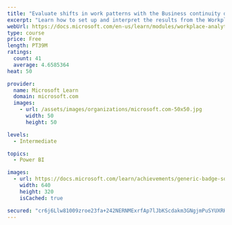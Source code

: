 ```yaml
---
title: "Evaluate shifts in work patterns with the Business continuity dashboard in Microsoft Workplace Analytics"
excerpt: "Learn how to set up and interpret the results from the Workplace Analytics Power BI Business continuity dashboard. Generate insights from the behavioral data to help navigate shifts in employee and team work patterns."
webUrl: https://docs.microsoft.com/en-us/learn/modules/workplace-analytics-business-continuity/
type: course
price: Free
length: PT39M
ratings:
  count: 41
  average: 4.6585364
heat: 50

provider:
  name: Microsoft Learn
  domain: microsoft.com
  images:
    - url: /assets/images/organizations/microsoft.com-50x50.jpg
      width: 50
      height: 50

levels:
  - Intermediate

topics:
  - Power BI

images:
  - url: https://docs.microsoft.com/learn/achievements/generic-badge-social.png
    width: 640
    height: 320
    isCached: true

secured: "cr6j6Llw81009zroe23fa+242NERNMExrfAp7lJbKScdakm3GNgjmPuSYUXRH6CdLnKCkXL8gcs64rlcZDKOW2Qrf5GLgnu24tpA2ey0PCG5jF7W0JD0X9kcaescPRTTEXexB3/NUj927t0Y68VWvJua8IcNLzPjoLTUwpw/NVZq3dJlS4R3UJV68gJVP3MF7p/4tCAXQ081pyzE0TOrMJZHC2Upnb8GdgodbKJIjW4pZ0v7b966trPsaobZLqA0KsNrwa4xiRvY8DEqIC2/TnLgrr2zywb+sjkE5d1Y3n1ct+V2zAzb9baNK/uCSAQNWKwHRxqXXA6DID2Pns2to+bG2kxJdMw1hfKN6tS2AuGRjgYE2M/hOiDKelLyh+vu55TfAcUisE+Q7+nKJ6HfC5X7yFWUzGeFvkrx1PmrpNw=;oG1UJzVla65GdlYtbBtfwg=="
---
```


